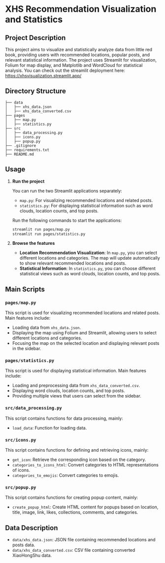 # XHS Recommendation Visualization and Statistics

## Project Description

This project aims to visualize and statistically analyze data from little red book, providing users with recommended locations, popular posts, and relevant statistical information. The project uses Streamlit for visualization, Folium for map display, and Matplotlib and WordCloud for statistical analysis. You can check out the streamlit deployment here: https://xhsvisualization.streamlit.app/

## Directory Structure

```
├── data
│   ├── xhs_data.json
│   ├── xhs_data_converted.csv
├── pages
│   ├── map.py
│   ├── statistics.py
├── src
│   ├── data_processing.py
│   ├── icons.py
│   ├── popup.py
├── .gitignore
├── requirements.txt
├── README.md
```

## Usage

1. **Run the project**

   You can run the two Streamlit applications separately:

   - `map.py`: For visualizing recommended locations and related posts.
   - `statistics.py`: For displaying statistical information such as word clouds, location counts, and top posts.

   Run the following commands to start the applications:

   ```sh
   streamlit run pages/map.py
   streamlit run pages/statistics.py
   ```

2. **Browse the features**

   - **Location Recommendation Visualization**: In `map.py`, you can select different locations and categories. The map will update automatically to show relevant recommended locations and posts.
   - **Statistical Information**: In `statistics.py`, you can choose different statistical views such as word clouds, location counts, and top posts.

## Main Scripts

### `pages/map.py`

This script is used for visualizing recommended locations and related posts. Main features include:

- Loading data from `xhs_data.json`.
- Displaying the map using Folium and Streamlit, allowing users to select different locations and categories.
- Focusing the map on the selected location and displaying relevant posts in the sidebar.

### `pages/statistics.py`

This script is used for displaying statistical information. Main features include:

- Loading and preprocessing data from `xhs_data_converted.csv`.
- Displaying word clouds, location counts, and top posts.
- Providing multiple views that users can select from the sidebar.

### `src/data_processing.py`

This script contains functions for data processing, mainly:

- `load_data`: Function for loading data.

### `src/icons.py`

This script contains functions for defining and retrieving icons, mainly:

- `get_icon`: Retrieve the corresponding icon based on the category.
- `categories_to_icons_html`: Convert categories to HTML representations of icons.
- `categories_to_emojis`: Convert categories to emojis.

### `src/popup.py`

This script contains functions for creating popup content, mainly:

- `create_popup_html`: Create HTML content for popups based on location, title, image, link, likes, collections, comments, and categories.

## Data Description

- `data/xhs_data.json`: JSON file containing recommended locations and posts data.
- `data/xhs_data_converted.csv`: CSV file containing converted XiaoHongShu data.